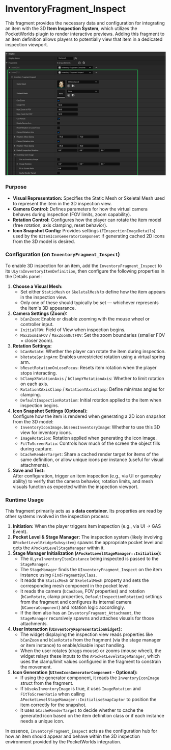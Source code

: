 # InventoryFragment_Inspect

This fragment provides the necessary data and configuration for integrating an item with the 3D **Item Inspection System**, which utilizes the PocketWorlds plugin to render interactive previews. Adding this fragment to an item definition allows players to potentially view that item in a dedicated inspection viewport.

<img src=".gitbook/assets/image (13).png" alt="" width="563" title="">

### Purpose

* **Visual Representation:** Specifies the Static Mesh or Skeletal Mesh used to represent the item in the 3D inspection view.
* **Camera Control:** Defines parameters for how the virtual camera behaves during inspection (FOV limits, zoom capability).
* **Rotation Control:** Configures how the player can rotate the item model (free rotation, axis clamping, reset behavior).
* **Icon Snapshot Config:** Provides settings (`FInspectionImageDetails`) used by the `UItemIconGeneratorComponent` if generating cached 2D icons from the 3D model is desired.

### Configuration (on `InventoryFragment_Inspect`)

To enable 3D inspection for an item, add the `InventoryFragment_Inspect` to its `ULyraInventoryItemDefinition`, then configure the following properties in the Details panel:

1. **Choose a Visual Mesh:**
   * Set either `StaticMesh` or `SkeletalMesh` to define how the item appears in the inspection view.
   * Only one of these should typically be set — whichever represents the item's 3D appearance.
2. **Camera Settings (Zoom):**
   * `bCanZoom`: Enable or disable zooming with the mouse wheel or controller input.
   * `InitialFOV`: Field of View when inspection begins.
   * `MaxZoomInFOV` / `MaxZoomOutFOV`: Set the zoom boundaries (smaller FOV = closer zoom).
3. **Rotation Settings:**
   * `bCanRotate`: Whether the player can rotate the item during inspection.
   * `bRotateSpringArm`: Enables unrestricted rotation using a virtual spring arm.
   * `bResetRotationOnLoseFocus`: Resets item rotation when the player stops interacting.
   * `bClampXRotationAxis` / `bClampYRotationAxis`: Whether to limit rotation on each axis.
   * `RotationXAxisClamp` / `RotationYAxisClamp`: Define min/max angles for clamping.
   * `DefaultInspectionRotation`: Initial rotation applied to the item when inspection begins.
4. **Icon Snapshot Settings (Optional):**\
   Configure how the item is rendered when generating a 2D icon snapshot from the 3D model:
   * `InventoryIconImage.bUseAsInventoryImage`: Whether to use this 3D view for inventory icons.
   * `ImageRotation`: Rotation applied when generating the icon image.
   * `FitToScreenRatio`: Controls how much of the screen the object fills during capture.
   * `bCacheRenderTarget`: Share a cached render target for items of the same definition, or allow unique icons per instance (useful for visual attachments).
5. **Save and Test:**\
   After configuration, trigger an item inspection (e.g., via UI or gameplay ability) to verify that the camera behavior, rotation limits, and mesh visuals function as expected within the inspection viewport.

### Runtime Usage

This fragment primarily acts as a **data container**. Its properties are read by other systems involved in the inspection process:

1. **Initiation:** When the player triggers item inspection (e.g., via UI -> GAS Event).
2. **Pocket Level & Stage Manager:** The inspection system (likely involving `UPocketLevelBridgeSubsystem`) spawns the appropriate pocket level and gets the `APocketLevelStageManager` within it.
3. **Stage Manager Initialization (`APocketLevelStageManager::Initialise`):**
   * The `ULyraInventoryItemInstance` being inspected is passed to the `StageManager`.
   * The `StageManager` finds the `UInventoryFragment_Inspect` on the item instance using `FindFragmentByClass`.
   * It reads the `StaticMesh` or `SkeletalMesh` property and sets the corresponding mesh component in the pocket level.
   * It reads the camera (`bCanZoom`, FOV properties) and rotation (`bCanRotate`, clamp properties, `DefaultInspectionRotation`) settings from the fragment and configures its internal camera (`UCameraComponent`) and rotation logic accordingly.
   * If the item also has an `InventoryFragment_Attachment`, the `StageManager` recursively spawns and attaches visuals for those attachments.
4. **User Interaction (`UInventoryRepresentationWidget`):**
   * The widget displaying the inspection view reads properties like `bCanZoom` and `bCanRotate` from the fragment (via the stage manager or item instance) to enable/disable input handling.
   * When the user rotates (drags mouse) or zooms (mouse wheel), the widget relays these inputs to the `APocketLevelStageManager`, which uses the clamp/limit values configured in the fragment to constrain the movement.
5. **Icon Generation (`UItemIconGeneratorComponent` - Optional):**
   * If using the generator component, it reads the `InventoryIconImage` struct from the fragment.
   * If `bUseAsInventoryImage` is true, it uses `ImageRotation` and `FitToScreenRatio` when calling `APocketLevelStageManager::InitialiseSnapCaptor` to position the item correctly for the snapshot.
   * It uses `bCacheRenderTarget` to decide whether to cache the generated icon based on the item definition class or if each instance needs a unique icon.

In essence, `InventoryFragment_Inspect` acts as the configuration hub for how an item should appear and behave within the 3D inspection environment provided by the PocketWorlds integration.

